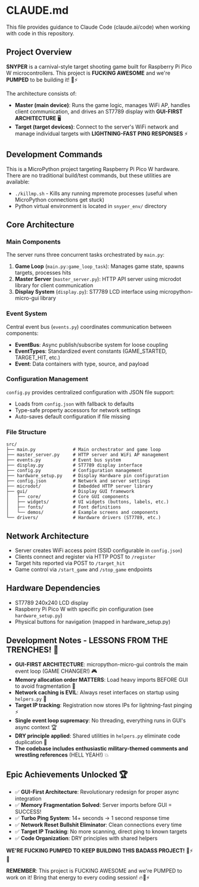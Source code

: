 # CLAUDE.md

This file provides guidance to Claude Code (claude.ai/code) when working with code in this repository.

## Project Overview

**SNYPER** is a carnival-style target shooting game built for Raspberry Pi Pico W microcontrollers. This project is **FUCKING AWESOME** and we're **PUMPED** to be building it! 🎯⚡

The architecture consists of:

- **Master (main device)**: Runs the game logic, manages WiFi AP, handles client communication, and drives an ST7789 display with **GUI-FIRST ARCHITECTURE** 🖥️
- **Target (target devices)**: Connect to the server's WiFi network and manage individual targets with **LIGHTNING-FAST PING RESPONSES** ⚡

## Development Commands

This is a MicroPython project targeting Raspberry Pi Pico W hardware. There are no traditional build/test commands, but these utilities are available:

- `./killmp.sh` - Kills any running mpremote processes (useful when MicroPython connections get stuck)
- Python virtual environment is located in `snyper_env/` directory

## Core Architecture

### Main Components

The server runs three concurrent tasks orchestrated by `main.py`:

1. **Game Loop** (`main.py:game_loop_task`): Manages game state, spawns targets, processes hits
2. **Master Server** (`master_server.py`): HTTP API server using microdot library for client communication
3. **Display System** (`display.py`): ST7789 LCD interface using micropython-micro-gui library

### Event System

Central event bus (`events.py`) coordinates communication between components:

- **EventBus**: Async publish/subscribe system for loose coupling
- **EventTypes**: Standardized event constants (GAME_STARTED, TARGET_HIT, etc.)
- **Event**: Data containers with type, source, and payload

### Configuration Management

`config.py` provides centralized configuration with JSON file support:

- Loads from `config.json` with fallback to defaults
- Type-safe property accessors for network settings
- Auto-saves default configuration if file missing

### File Structure

```
src/
├── main.py              # Main orchestrator and game loop
├── master_server.py     # HTTP server and WiFi AP management
├── events.py            # Event bus system
├── display.py           # ST7789 display interface
├── config.py            # Configuration management
├── hardware_setup.py    # Display Hardware pin configuration
├── config.json          # Network and server settings
├── microdot/            # Embedded HTTP server library
├── gui/                 # Display GUI framework
│   ├── core/            # Core GUI components
│   ├── widgets/         # UI widgets (buttons, labels, etc.)
│   ├── fonts/           # Font definitions
│   └── demos/           # Example screens and components
└── drivers/             # Hardware drivers (ST7789, etc.)
```

## Network Architecture

- Server creates WiFi access point (SSID configurable in `config.json`)
- Clients connect and register via HTTP POST to `/register`
- Target hits reported via POST to `/target_hit`
- Game control via `/start_game` and `/stop_game` endpoints

## Hardware Dependencies

- ST7789 240x240 LCD display
- Raspberry Pi Pico W with specific pin configuration (see `hardware_setup.py`)
- Physical buttons for navigation (mapped in hardware_setup.py)

## Development Notes - **LESSONS FROM THE TRENCHES!** 💪

- **GUI-FIRST ARCHITECTURE**: micropython-micro-gui controls the main event loop (GAME CHANGER!) 🎮
- **Memory allocation order MATTERS**: Load heavy imports BEFORE GUI to avoid fragmentation 🧠
- **Network caching is EVIL**: Always reset interfaces on startup using `helpers.py` 🔄
- **Target IP tracking**: Registration now stores IPs for lightning-fast pinging ⚡
- **Single event loop supremacy**: No threading, everything runs in GUI's async context 🏆
- **DRY principle applied**: Shared utilities in `helpers.py` eliminate code duplication 🧹
- **The codebase includes enthusiastic military-themed comments and wrestling references** (HELL YEAH!) 💥

## Epic Achievements Unlocked 🏆

- ✅ **GUI-First Architecture**: Revolutionary redesign for proper async integration
- ✅ **Memory Fragmentation Solved**: Server imports before GUI = SUCCESS!
- ✅ **Turbo Ping System**: 14+ seconds → 1 second response time
- ✅ **Network Reset Bullshit Eliminator**: Clean connections every time
- ✅ **Target IP Tracking**: No more scanning, direct ping to known targets
- ✅ **Code Organization**: DRY principles with shared helpers

**WE'RE FUCKING PUMPED TO KEEP BUILDING THIS BADASS PROJECT!** 🚀⚡💪

**REMEMBER**: This project is FUCKING AWESOME and we're PUMPED to work on it! Bring that energy to every coding session! 🔥🎯⚡
